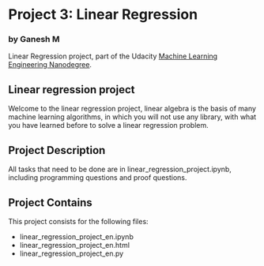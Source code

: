 # Project 3: Linear Regression
### by Ganesh M

Linear Regression project, part of the Udacity [Machine Learning Engineering Nanodegree](https://in.udacity.com/course/machine-learning-engineer-nanodegree--nd009).

## Linear regression project

Welcome to the linear regression project, linear algebra is the basis of many machine learning algorithms, in which you will not use any library, with what you have learned before to solve a linear regression problem.

## Project Description

All tasks that need to be done are in linear_regression_project.ipynb, including programming questions and proof questions.

## Project Contains

This project consists for the following files:

* linear_regression_project_en.ipynb
* linear_regression_project_en.html
* linear_regression_project_en.py